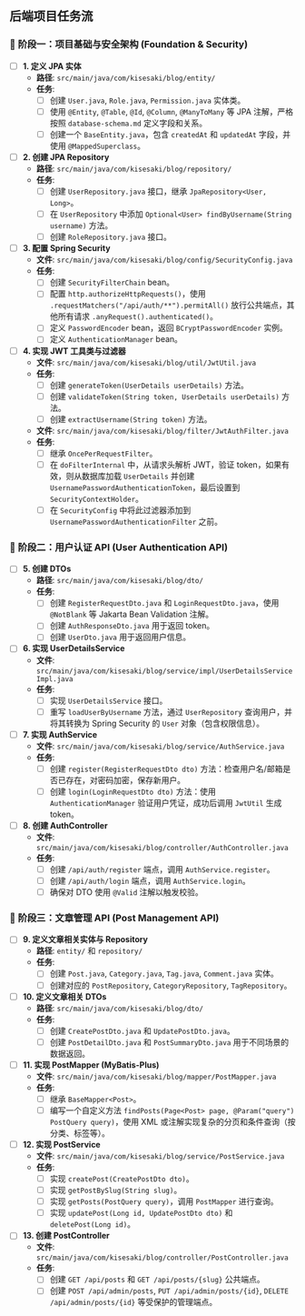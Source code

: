 ## 后端项目任务流
### 🚀 **阶段一：项目基础与安全架构 (Foundation & Security)**

- [ ] **1. 定义 JPA 实体**
    - **路径**: `src/main/java/com/kisesaki/blog/entity/`
    - **任务**:
        - [ ] 创建 `User.java`, `Role.java`, `Permission.java` 实体类。
        - [ ] 使用 `@Entity`, `@Table`, `@Id`, `@Column`, `@ManyToMany` 等 JPA 注解，严格按照 `database-schema.md` 定义字段和关系。
        - [ ] 创建一个 `BaseEntity.java`，包含 `createdAt` 和 `updatedAt` 字段，并使用 `@MappedSuperclass`。

- [ ] **2. 创建 JPA Repository**
    - **路径**: `src/main/java/com/kisesaki/blog/repository/`
    - **任务**:
        - [ ] 创建 `UserRepository.java` 接口，继承 `JpaRepository<User, Long>`。
        - [ ] 在 `UserRepository` 中添加 `Optional<User> findByUsername(String username)` 方法。
        - [ ] 创建 `RoleRepository.java` 接口。

- [ ] **3. 配置 Spring Security**
    - **文件**: `src/main/java/com/kisesaki/blog/config/SecurityConfig.java`
    - **任务**:
        - [ ] 创建 `SecurityFilterChain` bean。
        - [ ] 配置 `http.authorizeHttpRequests()`，使用 `.requestMatchers("/api/auth/**").permitAll()` 放行公共端点，其他所有请求 `.anyRequest().authenticated()`。
        - [ ] 定义 `PasswordEncoder` bean，返回 `BCryptPasswordEncoder` 实例。
        - [ ] 定义 `AuthenticationManager` bean。

- [ ] **4. 实现 JWT 工具类与过滤器**
    - **文件**: `src/main/java/com/kisesaki/blog/util/JwtUtil.java`
    - **任务**:
        - [ ] 创建 `generateToken(UserDetails userDetails)` 方法。
        - [ ] 创建 `validateToken(String token, UserDetails userDetails)` 方法。
        - [ ] 创建 `extractUsername(String token)` 方法。
    - **文件**: `src/main/java/com/kisesaki/blog/filter/JwtAuthFilter.java`
    - **任务**:
        - [ ] 继承 `OncePerRequestFilter`。
        - [ ] 在 `doFilterInternal` 中，从请求头解析 JWT，验证 token，如果有效，则从数据库加载 `UserDetails` 并创建 `UsernamePasswordAuthenticationToken`，最后设置到 `SecurityContextHolder`。
        - [ ] 在 `SecurityConfig` 中将此过滤器添加到 `UsernamePasswordAuthenticationFilter` 之前。

### 👤 **阶段二：用户认证 API (User Authentication API)**

- [ ] **5. 创建 DTOs**
    - **路径**: `src/main/java/com/kisesaki/blog/dto/`
    - **任务**:
        - [ ] 创建 `RegisterRequestDto.java` 和 `LoginRequestDto.java`，使用 `@NotBlank` 等 Jakarta Bean Validation 注解。
        - [ ] 创建 `AuthResponseDto.java` 用于返回 token。
        - [ ] 创建 `UserDto.java` 用于返回用户信息。

- [ ] **6. 实现 UserDetailsService**
    - **文件**: `src/main/java/com/kisesaki/blog/service/impl/UserDetailsServiceImpl.java`
    - **任务**:
        - [ ] 实现 `UserDetailsService` 接口。
        - [ ] 重写 `loadUserByUsername` 方法，通过 `UserRepository` 查询用户，并将其转换为 Spring Security 的 `User` 对象（包含权限信息）。

- [ ] **7. 实现 AuthService**
    - **文件**: `src/main/java/com/kisesaki/blog/service/AuthService.java`
    - **任务**:
        - [ ] 创建 `register(RegisterRequestDto dto)` 方法：检查用户名/邮箱是否已存在，对密码加密，保存新用户。
        - [ ] 创建 `login(LoginRequestDto dto)` 方法：使用 `AuthenticationManager` 验证用户凭证，成功后调用 `JwtUtil` 生成 token。

- [ ] **8. 创建 AuthController**
    - **文件**: `src/main/java/com/kisesaki/blog/controller/AuthController.java`
    - **任务**:
        - [ ] 创建 `/api/auth/register` 端点，调用 `AuthService.register`。
        - [ ] 创建 `/api/auth/login` 端点，调用 `AuthService.login`。
        - [ ] 确保对 DTO 使用 `@Valid` 注解以触发校验。

### 📝 **阶段三：文章管理 API (Post Management API)**

- [ ] **9. 定义文章相关实体与 Repository**
    - **路径**: `entity/` 和 `repository/`
    - **任务**:
        - [ ] 创建 `Post.java`, `Category.java`, `Tag.java`, `Comment.java` 实体。
        - [ ] 创建对应的 `PostRepository`, `CategoryRepository`, `TagRepository`。

- [ ] **10. 定义文章相关 DTOs**
    - **路径**: `src/main/java/com/kisesaki/blog/dto/`
    - **任务**:
        - [ ] 创建 `CreatePostDto.java` 和 `UpdatePostDto.java`。
        - [ ] 创建 `PostDetailDto.java` 和 `PostSummaryDto.java` 用于不同场景的数据返回。

- [ ] **11. 实现 PostMapper (MyBatis-Plus)**
    - **文件**: `src/main/java/com/kisesaki/blog/mapper/PostMapper.java`
    - **任务**:
        - [ ] 继承 `BaseMapper<Post>`。
        - [ ] 编写一个自定义方法 `findPosts(Page<Post> page, @Param("query") PostQuery query)`，使用 XML 或注解实现复杂的分页和条件查询（按分类、标签等）。

- [ ] **12. 实现 PostService**
    - **文件**: `src/main/java/com/kisesaki/blog/service/PostService.java`
    - **任务**:
        - [ ] 实现 `createPost(CreatePostDto dto)`。
        - [ ] 实现 `getPostBySlug(String slug)`。
        - [ ] 实现 `getPosts(PostQuery query)`，调用 `PostMapper` 进行查询。
        - [ ] 实现 `updatePost(Long id, UpdatePostDto dto)` 和 `deletePost(Long id)`。

- [ ] **13. 创建 PostController**
    - **文件**: `src/main/java/com/kisesaki/blog/controller/PostController.java`
    - **任务**:
        - [ ] 创建 `GET /api/posts` 和 `GET /api/posts/{slug}` 公共端点。
        - [ ] 创建 `POST /api/admin/posts`, `PUT /api/admin/posts/{id}`, `DELETE /api/admin/posts/{id}` 等受保护的管理端点。
